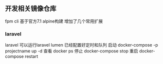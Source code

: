 ## 开发相关镜像仓库
fpm cli 基于官方7.1 alpine构建 增加了几个常用扩展

### laravel
laravel 可以运行laravel lumen 已经配置好定时和队列
启动 
docker-compose  -p projectname  up -d
查看
docker ps
停止
docker-compose stop
重启
docker-compose restart